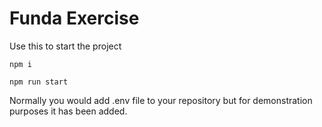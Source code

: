 # Funda Exercise
Use this to start the project

```npm i```

```npm run start```


Normally you would add .env file to your repository but for demonstration purposes it has been added.
